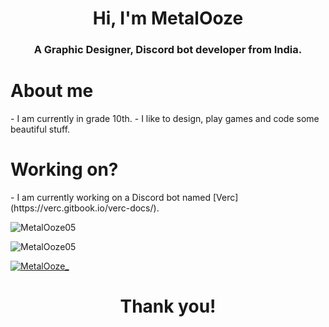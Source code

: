 <h1 align="center">Hi, I'm MetalOoze</h1>
<h3 align="center">A Graphic Designer, Discord bot developer from India.</h3>

<h1>About me</h1>
- I am currently in grade 10th.
- I like to design, play games and code some beautiful stuff.

<h1>Working on?</h2>
- I am currently working on a Discord bot named [Verc](https://verc.gitbook.io/verc-docs/).

<p align="left">
  <img src="https://github-readme-stats.vercel.app/api?username=MetalOoze05&show_icons=true&locale=en&theme=graywhite&layout=compact" alt="MetalOoze05" />
</p>

<p align="left">
  <img src="https://github-readme-stats.vercel.app/api/top-langs?username=MetalOoze05&show_icons=true&locale=en&layout=compact&theme=graywhite" alt="MetalOoze05" />
</p>

<p align="left">
  <a href="https://twitter.com/MetalOoze_" target="blank"><img src="https://img.shields.io/twitter/follow/MetalOoze_?logo=twitter&style=for-the-badge&color=blue&lablelColor=ffffff&logoColor=blue" alt="MetalOoze_" title="Follow me on Twitter!"/></a>
</p>

<h1 align="center">Thank you!</h1>
